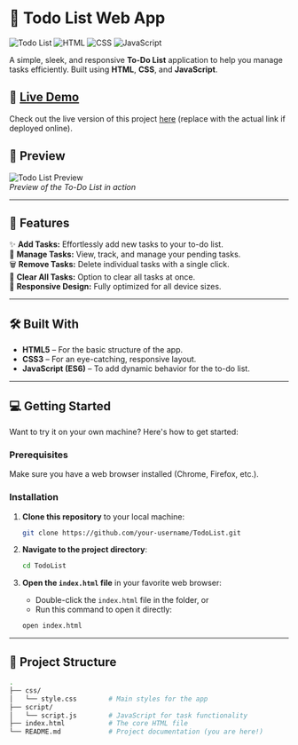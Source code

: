 
# 📝 Todo List Web App

![Todo List](https://img.shields.io/badge/Project-Todo%20List-brightgreen) ![HTML](https://img.shields.io/badge/HTML-5-orange) ![CSS](https://img.shields.io/badge/CSS-3-blue) ![JavaScript](https://img.shields.io/badge/JavaScript-ES6-yellow)

A simple, sleek, and responsive **To-Do List** application to help you manage tasks efficiently. Built using **HTML**, **CSS**, and **JavaScript**.

## 🚀 [Live Demo](#) 

Check out the live version of this project [here](#) (replace with the actual link if deployed online).

## 📸 Preview

![Todo List Preview](https://via.placeholder.com/800x400.png?text=Todo+List+App+Preview)  
*Preview of the To-Do List in action*

---

## 🌟 Features

✨ **Add Tasks:** Effortlessly add new tasks to your to-do list.  
📝 **Manage Tasks:** View, track, and manage your pending tasks.  
🗑️ **Remove Tasks:** Delete individual tasks with a single click.  
🧹 **Clear All Tasks:** Option to clear all tasks at once.  
📱 **Responsive Design:** Fully optimized for all device sizes.

---

## 🛠️ Built With

- **HTML5** – For the basic structure of the app.
- **CSS3** – For an eye-catching, responsive layout.
- **JavaScript (ES6)** – To add dynamic behavior for the to-do list.

---

## 💻 Getting Started

Want to try it on your own machine? Here's how to get started:

### Prerequisites

Make sure you have a web browser installed (Chrome, Firefox, etc.).

### Installation

1. **Clone this repository** to your local machine:

    ```bash
    git clone https://github.com/your-username/TodoList.git
    ```

2. **Navigate to the project directory**:

    ```bash
    cd TodoList
    ```

3. **Open the `index.html` file** in your favorite web browser:

    - Double-click the `index.html` file in the folder, or
    - Run this command to open it directly:

    ```bash
    open index.html
    ```

---

## 📂 Project Structure

```bash
.
├── css/
│   └── style.css        # Main styles for the app
├── script/
│   └── script.js        # JavaScript for task functionality
├── index.html           # The core HTML file
└── README.md            # Project documentation (you are here!)

